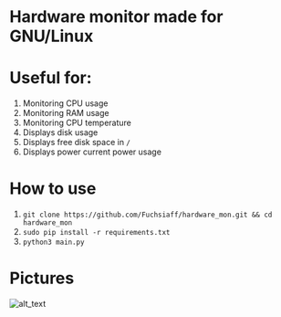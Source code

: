 # Hardware monitor made for GNU/Linux

# Useful for:
1) Monitoring CPU usage
2) Monitoring RAM usage
3) Monitoring CPU temperature
4) Displays disk usage
5) Displays free disk space in `/`
6) Displays power current power usage

# How to use

1) ```git clone https://github.com/Fuchsiaff/hardware_mon.git && cd hardware_mon```
2) ```sudo pip install -r requirements.txt```
3) ```python3 main.py```

# Pictures
![alt_text](https://raw.githubusercontent.com/Fuchsiaff/as/master/pic.png)
